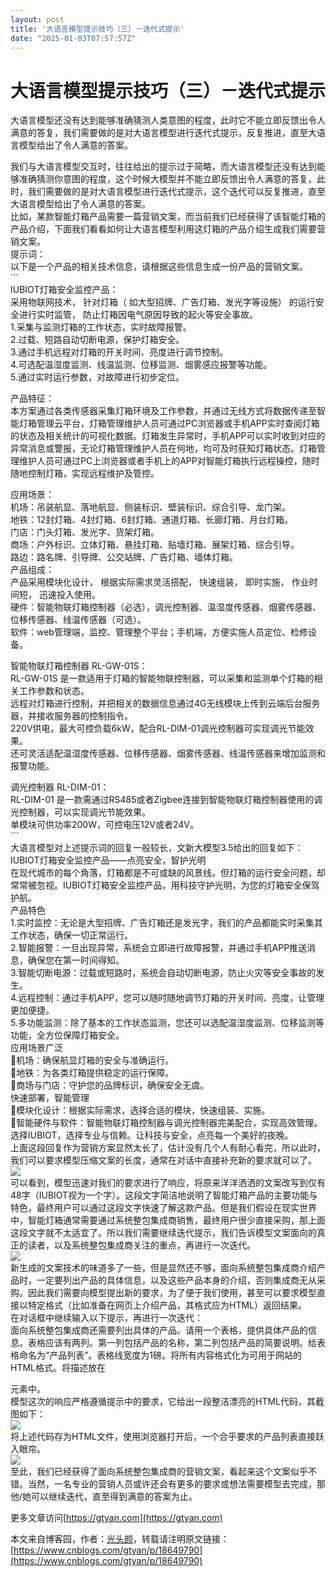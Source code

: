 ```yaml
---
layout: post
title: '大语言模型提示技巧（三）－迭代式提示'
date: "2025-01-03T07:57:57Z"
---
```

大语言模型提示技巧（三）－迭代式提示
==================

大语言模型还没有达到能够准确猜测人类意图的程度，此时它不能立即反馈出令人满意的答复，我们需要做的是对大语言模型进行迭代式提示，反复推进，直至大语言模型给出了令人满意的答案。

我们与大语言模型交互时，往往给出的提示过于简略，而大语言模型还没有达到能够准确猜测你意图的程度，这个时候大模型并不能立即反馈出令人满意的答复，此时，我们需要做的是对大语言模型进行迭代式提示，这个迭代可以反复推进，直至大语言模型给出了令人满意的答案。  
比如，某款智能灯箱产品需要一篇营销文案，而当前我们已经获得了该智能灯箱的产品介绍，下面我们看看如何让大语言模型利用这灯箱的产品介绍生成我们需要营销文案。  
提示词：  
以下是一个产品的相关技术信息，请根据这些信息生成一份产品的营销文案。  
\`\`\`  
IUBIOT灯箱安全监控产品：  
采用物联网技术， 针对灯箱（ 如大型招牌、广告灯箱、发光字等设施） 的运行安全进行实时监管， 防止灯箱因电气原因导致的起火等安全事故。  
1.采集与监测灯箱的工作状态，实时故障报警。  
2.过载、短路自动切断电源，保护灯箱安全。  
3.通过手机远程对灯箱的开关时间、亮度进行调节控制。  
4.可选配温湿度监测、线温监测、位移监测、烟雾感应报警等功能。  
5.通过实时运行参数，对故障进行初步定位。

产品特征：  
本方案通过各类传感器采集灯箱环境及工作参数，并通过无线方式将数据传递至智能灯箱管理云平台，灯箱管理维护人员可通过PC浏览器或手机APP实时查阅灯箱的状态及相关统计的可视化数据。灯箱发生异常时，手机APP可以实时收到对应的异常消息或警报，无论灯箱管理维护人员在何地，均可及时获知灯箱状态。灯箱管理维护人员可通过PC上浏览器或者手机上的APP对智能灯箱执行远程操控，随时随地控制灯箱，实现远程维护及管控。

应用场景：  
机场：吊装航显、落地航显、侧装标识、壁装标识、综合引导、龙门架。  
地铁：12封灯箱、4封灯箱、6封灯箱、通道灯箱、长廊灯箱、月台灯箱。  
门店：门头灯箱、发光字、货架灯箱。  
商场：户外标识、立体灯箱、悬挂灯箱、贴墙灯箱、展架灯箱、综合引导。  
路边：路名牌、引导牌、公交站牌、广告灯箱、墙体灯箱。  
产品组成：  
产品采用模块化设计， 根据实际需求灵活搭配， 快速组装， 即时实施， 作业时间短， 迅速投入使用。  
硬件：智能物联灯箱控制器（必选），调光控制器、温湿度传感器、烟雾传感器、位移传感器、线温传感器（可选）。  
软件：web管理端，监控、管理整个平台；手机端，方便实施人员定位、检修设备。

智能物联灯箱控制器 RL-GW-01S：  
RL-GW-01S 是一款适用于灯箱的智能物联控制器，可以采集和监测单个灯箱的相关工作参数和状态。  
远程对灯箱进行控制，并把相关的数据信息通过4G无线模块上传到云端后台服务器，并接收服务器的控制指令。  
220V供电，最大可控负载6kW，配合RL-DIM-01调光控制器可实现调光节能效果。  
还可灵活适配温湿度传感器、位移传感器、烟雾传感器、线温传感器来增加监测和报警功能。

调光控制器 RL-DIM-01：  
RL-DIM-01 是一款需通过RS485或者Zigbee连接到智能物联灯箱控制器使用的调光控制器，可以实现调光节能效果。  
单模块可供功率200W，可控电压12V或者24V。  
\`\`\`  
大语言模型对上述提示词的回复一般较长，文新大模型3.5给出的回复如下：  
IUBIOT灯箱安全监控产品——点亮安全，智护光明  
在现代城市的每个角落，灯箱都是不可或缺的风景线。但灯箱的运行安全问题，却常常被忽视。IUBIOT灯箱安全监控产品，用科技守护光明，为您的灯箱安全保驾护航。  
产品特色  
1.实时监控：无论是大型招牌、广告灯箱还是发光字，我们的产品都能实时采集其工作状态，确保一切正常运行。  
2.智能报警：一旦出现异常，系统会立即进行故障报警，并通过手机APP推送消息，确保您在第一时间得知。  
3.智能切断电源：过载或短路时，系统会自动切断电源，防止火灾等安全事故的发生。  
4.远程控制：通过手机APP，您可以随时随地调节灯箱的开关时间、亮度，让管理更加便捷。  
5.多功能监测：除了基本的工作状态监测，您还可以选配温湿度监测、位移监测等功能，全方位保障灯箱安全。  
应用场景广泛  
机场：确保航显灯箱的安全与准确运行。  
地铁：为各类灯箱提供稳定的运行保障。  
商场与门店：守护您的品牌标识，确保安全无虞。  
快速部署，智能管理  
模块化设计：根据实际需求，选择合适的模块，快速组装、实施。  
智能硬件与软件：智能物联灯箱控制器与调光控制器完美配合，实现高效管理。  
选择IUBIOT，选择专业与信赖。让科技与安全，点亮每一个美好的夜晚。  
上面这段回复作为营销方案显然太长了，估计没有几个人有耐心看完，所以此时，我们可以要求模型压缩文案的长度，通常在对话中直接补充新的要求就可以了。  
![](https://img2024.cnblogs.com/blog/3579674/202501/3579674-20250103113220846-1872774328.png)  
可以看到，模型迅速对我们的要求进行了响应，将原来洋洋洒洒的文案改写到仅有48字（IUBIOT视为一个字）。这段文字简洁地说明了智能灯箱产品的主要功能与特色，最终用户可以通过这段文字快速了解这款产品。但是我们假设在现实世界中，智能灯箱通常需要通过系统整包集成商销售，最终用户很少直接采购，那上面这段文字就不太适宜了。所以我们需要继续迭代提示，我们告诉模型文案面向的真正的读者，以及系统整包集成商关注的重点，再进行一次迭代。  
![](https://img2024.cnblogs.com/blog/3579674/202501/3579674-20250103113239767-336741397.png)  
新生成的文案技术的味道多了一些，但是显然还不够，面向系统整包集成商介绍产品时，一定要列出产品的具体信息，以及这些产品本身的介绍，否则集成商无从采购。因此我们需要向模型提出新的要求，为了便于我们使用，甚至可以要求模型直接以特定格式（比如准备在网页上介绍产品，其格式应为HTML）返回结果。  
在对话框中继续输入以下提示，再进行一次迭代：  
面向系统整包集成商还需要列出具体的产品。请用一个表格，提供具体产品的信息。表格应该有两列。第一列包括产品的名称，第二列包括产品的简要说明。给表格命名为“产品列表”。表格线宽度为1磅。将所有内容格式化为可用于网站的HTML格式。将描述放在

元素中。  
模型这次的响应严格遵循提示中的要求，它给出一段整洁漂亮的HTML代码，其截图如下：  
![](https://img2024.cnblogs.com/blog/3579674/202501/3579674-20250103113338457-1027254333.png)  
将上述代码存为HTML文件，使用浏览器打开后，一个合乎要求的产品列表直接跃入眼帘。  
![](https://img2024.cnblogs.com/blog/3579674/202501/3579674-20250103113350891-833195327.png)  
至此，我们已经获得了面向系统整包集成商的营销文案，看起来这个文案似乎不错。当然，一名专业的营销人员或许还会有更多的要求或想法需要模型去完成，那他/她可以继续迭代，直至得到满意的答案为止。

更多文章访问[https://gtyan.com](https://gtyan.com)

本文来自博客园，作者：[光头颜](https://www.cnblogs.com/gtyan/)，转载请注明原文链接：[https://www.cnblogs.com/gtyan/p/18649790](https://www.cnblogs.com/gtyan/p/18649790)